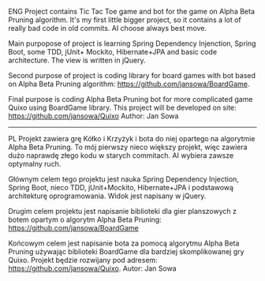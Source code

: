 ENG
Project contains Tic Tac Toe game and bot for the game on Alpha Beta Pruning algorithm.
It's my first little bigger project, so it contains a lot of really bad code in old commits. AI choose always best move. 

Main purpopose of project is learning Spring Dependency Injenction, Spring Boot, some TDD, jUnit+ Mockito, Hibernate+JPA and basic code architecture. The view is written in jQuery.

Second purpose of project is coding library for board games with bot based on Alpha Beta Pruning algorithm: https://github.com/jansowa/BoardGame.

Final purpose is coding Alpha Beta Pruning bot for more complicated game Quixo using BoardGame library. This project will be developed on site: https://github.com/jansowa/Quixo
Author: Jan Sowa

****************************************

PL
Projekt zawiera grę Kółko i Krzyżyk i bota do niej opartego na algorytmie Alpha Beta Pruning. To mój pierwszy nieco większy projekt, więc zawiera dużo naprawdę złego kodu w starych commitach. AI wybiera zawsze optymalny ruch.

Głównym celem tego projektu jest nauka Spring Dependency Injection, Spring Boot, nieco TDD, jUnit+Mockito, Hibernate+JPA i podstawową architekturę oprogramowania. Widok jest napisany w jQuery.

Drugim celem projektu jest napisanie biblioteki dla gier planszowych z botem opartym o algorytm Alpha Beta Pruning: https://github.com/jansowa/BoardGame

Końcowym celem jest napisanie bota za pomocą algorytmu Alpha Beta Pruning używając biblioteki BoardGame dla bardziej skomplikowanej gry Quixo. Projekt będzie rozwijany pod adresem: https://github.com/jansowa/Quixo.
Autor: Jan Sowa
